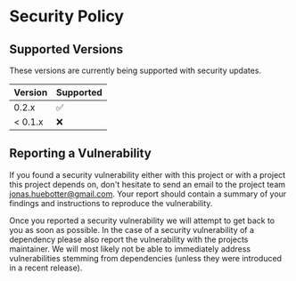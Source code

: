 # Security Policy

## Supported Versions

These versions are currently being supported with security updates.

| Version | Supported          |
| ------- | ------------------ |
| 0.2.x   | :white_check_mark: |
| < 0.1.x | :x:                |

## Reporting a Vulnerability

If you found a security vulnerability either with this project or with a project this project depends on, don't hesitate to send an email to the project team jonas.huebotter@gmail.com.
Your report should contain a summary of your findings and instructions to reproduce the vulnerability.

Once you reported a security vulnerability we will attempt to get back to you as soon as possible. 
In the case of a security vulnerability of a dependency please also report the vulnerability with the projects maintainer. 
We will most likely not be able to immediately address vulnerabilities stemming from dependencies (unless they were introduced in a recent release).

